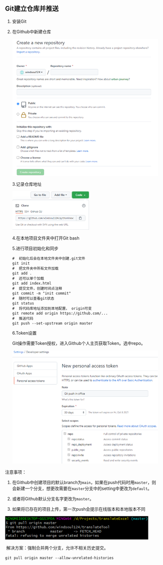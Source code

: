 ## Git建立仓库并推送

1. 安装Git

2. 在Github中新建仓库

   <img src="https://raw.githubusercontent.com/windsoul124/blogPic/main/img/image-20210908093854722.png" alt="image-20210908093854722" style="zoom: 67%;" />

   3.记录仓库地址

   <img src="https://raw.githubusercontent.com/windsoul124/blogPic/main/img/image-20210908094215742.png" alt="image-20210908094215742" style="zoom:67%;" />

   4.在本地项目文件夹中打开Git bash

   5.进行项目初始化和同步

   ```
   #  初始化后会在本地文件夹中创建.git文件
   git init 
   #  把文件夹中所有文件加载
   git add . 
   #  还可以单个加载
   git add index.html
   #  提交文件，创建时间点注释
   git commit -m "init commit"  
   #  随时可以查看git状态
   git status  
   #  将代码库地址添加到本地配置， origin可变
   git remote add origin https://github.com/...  
   #  推送代码
   git push --set-upstream origin master
   ```

   6.Token设置

   Git操作需要Token授权，进入Github个人主页获取Token。选中repo。

   <img src="https://raw.githubusercontent.com/windsoul124/blogPic/main/img/image-20210908095406499.png" alt="image-20210908095406499" style="zoom:67%;" />



注意事项：

1. 在Github中创建项目的默认branch为`main`，如果在push代码时用`master`，则会新建一个分支，想更改需要在`master`分支中的setting中更改为`default`。

2. 或者将Github默认分支名字更改为`master`。

3. 如果将已存在的项目上传，第一次push会提示在线版本和本地版本不同

   

![image-20210924163930100](https://raw.githubusercontent.com/windsoul124/blogPic/main/img/image-20210924163930100.png)

​	解决方案：强制合并两个分支，允许不相关历史提交。

`git pull origin master --allow-unrelated-histories`



